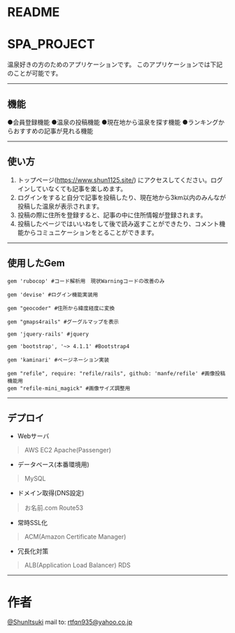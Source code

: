 # README


# SPA_PROJECT
温泉好きの方のためのアプリケーションです。
このアプリケーションでは下記のことが可能です。

---

## 機能

●会員登録機能
●温泉の投稿機能
●現在地から温泉を探す機能
●ランキングからおすすめの記事が見れる機能

---

## 使い方

1. トップページ(https://www.shun1125.site/) にアクセスしてください。ログインしていなくても記事を楽しめます。
2. ログインをすると自分で記事を投稿したり、現在地から3km以内のみんなが投稿した温泉が表示されます。
3. 投稿の際に住所を登録すると、記事の中に住所情報が登録されます。
4. 投稿したページではいいねをして後で読み返すことができたり、コメント機能からコミュニケーションをとることができます。

---

## 使用したGem

```
gem 'rubocop' #コード解析用　現状Warningコードの改善のみ
```
```
gem 'devise' #ログイン機能実装用
```
```
gem "geocoder" #住所から緯度経度に変換

gem "gmaps4rails" #グーグルマップを表示
```
```
gem 'jquery-rails' #jquery
```
```
gem 'bootstrap', '~> 4.1.1' #Bootstrap4
```
```
gem 'kaminari' #ページネーション実装
```
```
gem "refile", require: "refile/rails", github: 'manfe/refile' #画像投稿機能用
gem "refile-mini_magick" #画像サイズ調整用
```

---

## デプロイ

- Webサーバ
> AWS EC2 Apache(Passenger)
- データベース(本番環境用)
> MySQL
- ドメイン取得(DNS設定)
> お名前.com Route53
- 常時SSL化
> ACM(Amazon Certificate Manager)
- 冗長化対策
> ALB(Application Load Balancer) RDS

---


# 作者

[@ShunItsuki](https://twitter.com/ShunItsuki)
mail to: rtfqn935@yahoo.co.jp